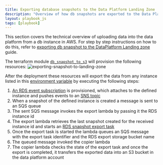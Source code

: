 ```yaml
---
title: Exporting database snapshots to the Data Platform Landing Zone
description: "Overview of how db snapshots are exported to the Data Platform Landing Zone"
layout: playbook_js
tags: [playbook]
---
```


This section covers the technical overview of uploading data into the data platform from a db instance in AWS. For step by step instructions on how to do this, refer to [exporting db snapshot to the DataPlatform Landing zone](http://localhost:3000/Data-Platform-Playbook/playbook/exporting-snapshot-to-landing-zone) guide.

The terraform module [`db_snapshot_to_s3`](https://github.com/LBHackney-IT/Data-Platform/tree/main/modules/db-snapshot-to-s3) will provision the following resources:
![exporting-snapshot-to-landing-zone](https://user-images.githubusercontent.com/8051117/118656536-83ffbf80-b7e2-11eb-8adf-7075e72c2d42.png)

After the deployment these resources will export the data from any instance listed in this [environment variable](https://github.com/LBHackney-IT/Data-Platform/blob/main/config/terraform/prod.tfvars#L12) by executing the following steps:

1. [An RDS event subscription](https://docs.aws.amazon.com/AmazonRDS/latest/UserGuide/USER_Events.html) is provisioned, which attaches to the defined instance and pushes events to an [SNS topic](https://docs.aws.amazon.com/sns/latest/dg/sns-create-topic.html)
2. When a snapshot of the defined instance is created a message is sent to an SQS queue
3. The sent SQS message invokes the export lambda by passing it the RDS instance id
4. The export lambda retrieves the last snapshot created for the received instance id and starts an [RDS snapshot export task](https://docs.aws.amazon.com/AmazonRDS/latest/UserGuide/USER_ExportSnapshot.html)
5. Once the export task is started the lambda queues an SQS message with the export task identifier and the RDS export storage bucket name
6. The queued message invoked the copier lambda
7. The copier lambda checks the state of the export task and once the export is completed, it transfers the exported data into an S3 bucket in the data platform account

